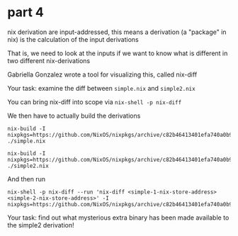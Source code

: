 # part 4

nix derivation are input-addressed, this means a derivation (a "package" in nix) is the calculation of the input derivations

That is, we need to look at the inputs if we want to know what is different in two different nix-derivations

Gabriella Gonzalez wrote a tool for visualizing this, called nix-diff

Your task: examine the diff between `simple.nix` and `simple2.nix`

You can bring nix-diff into scope via `nix-shell -p nix-diff`

We then have to actually build the derivations

    nix-build -I nixpkgs=https://github.com/NixOS/nixpkgs/archive/c82b46413401efa740a0b994f52e9903a4f6dcd5.tar.gz ./simple.nix

    nix-build -I nixpkgs=https://github.com/NixOS/nixpkgs/archive/c82b46413401efa740a0b994f52e9903a4f6dcd5.tar.gz ./simple2.nix

And then run 

    nix-shell -p nix-diff --run 'nix-diff <simple-1-nix-store-address> <simple-2-nix-store-address>' -I nixpkgs=https://github.com/NixOS/nixpkgs/archive/c82b46413401efa740a0b994f52e9903a4f6dcd5.tar.gz

Your task: find out what mysterious extra binary has been made available to the simple2 derivation!